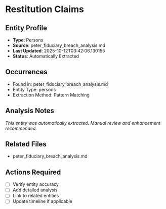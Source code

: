 # Restitution Claims

## Entity Profile
- **Type**: Persons
- **Source**: peter_fiduciary_breach_analysis.md
- **Last Updated**: 2025-10-12T03:42:06.130155
- **Status**: Automatically Extracted

## Occurrences
- Found in: peter_fiduciary_breach_analysis.md
- Entity Type: persons
- Extraction Method: Pattern Matching

## Analysis Notes
*This entity was automatically extracted. Manual review and enhancement recommended.*

## Related Files
- peter_fiduciary_breach_analysis.md

## Actions Required
- [ ] Verify entity accuracy
- [ ] Add detailed analysis
- [ ] Link to related entities
- [ ] Update timeline if applicable
